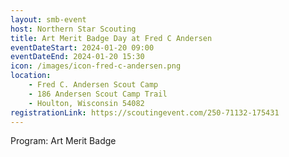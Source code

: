 ```yaml
---
layout: smb-event
host: Northern Star Scouting
title: Art Merit Badge Day at Fred C Andersen
eventDateStart: 2024-01-20 09:00
eventDateEnd: 2024-01-20 15:30
icon: /images/icon-fred-c-andersen.png
location:
    - Fred C. Andersen Scout Camp
    - 186 Andersen Scout Camp Trail
    - Houlton, Wisconsin 54082
registrationLink: https://scoutingevent.com/250-71132-175431
---
```


Program: Art Merit Badge
